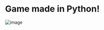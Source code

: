 # Game made in Python!

![image](https://user-images.githubusercontent.com/31930426/183714134-cb39283f-ece6-4653-9a6e-b74b92f7b57e.png)
